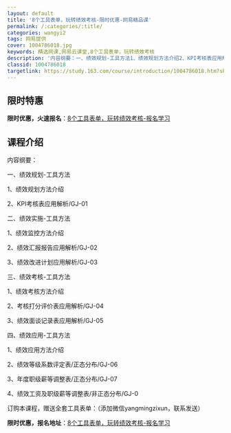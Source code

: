 ```yaml
---
layout: default
title: '8个工具表单，玩转绩效考核-限时优惠-网易精品课'
permalink: /:categories/:title/
categories: wangyi2
tags: 网易提供
cover: 1004786018.jpg
keywords: 精选网课,网易云课堂,8个工具表单，玩转绩效考核
description: '内容纲要：一、绩效规划-工具方法1、绩效规划方法介绍2、KPI考核表应用解析/GJ-01二、绩效实施-工具方法1、绩效监'
classid: 1004786018
targetlink: https://study.163.com/course/introduction/1004786018.htm?share=1&shareId=1025206652&utm_campaign=share&utm_medium=iphoneShare&utm_source=&utm_u=1025206652
---
```


## 限时特惠

**限时优惠，火速报名**：[8个工具表单，玩转绩效考核-报名学习](https://study.163.com/course/introduction/1004786018.htm?share=1&shareId=1025206652&utm_campaign=share&utm_medium=iphoneShare&utm_source=&utm_u=1025206652)

## 课程介绍

内容纲要：

一、绩效规划-工具方法

1、绩效规划方法介绍

2、KPI考核表应用解析/GJ-01

 

二、绩效实施-工具方法

1、绩效监控方法介绍

2、绩效汇报报告应用解析/GJ-02

3、绩效改进计划应用解析/GJ-03

 

三、绩效考核-工具方法

1、绩效考核方法介绍

2、考核打分评价表应用解析/GJ-04

3、绩效面谈记录表应用解析/GJ-05

 

四、绩效应用-工具方法

1、绩效应用方法介绍

2、绩效等级系数评定表/正态分布/GJ-06

3、年度职级薪等调整表/正态分布/GJ-07

4、绩效工资及职级薪等调整表/非正态分布/GJ-0



订购本课程，赠送全套工具表单：（添加微信yangmingzixun，联系发送）

**限时优惠，报名地址**：[8个工具表单，玩转绩效考核-报名学习](https://study.163.com/course/introduction/1004786018.htm?share=1&shareId=1025206652&utm_campaign=share&utm_medium=iphoneShare&utm_source=&utm_u=1025206652)

